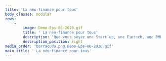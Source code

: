 ```yaml
---
title: 'La néo-finance pour tous'
body_classes: modular
rows:
    -
        image: Demo-Eps-06-2020.gif
        title: ' La néo-finance pour tous'
        description: 'Que vous soyez une Start’up, une Fintech, une PME, une entreprise privée ou publique : réinventez vos services avec des programmes de paiement intelligents pour vos collaborateurs et vos clients.'
        description_position: right
media_order: 'barracuda.png,Demo-Eps-06-2020.gif'
main_title: ' La néo-finance pour tous'
---
```


